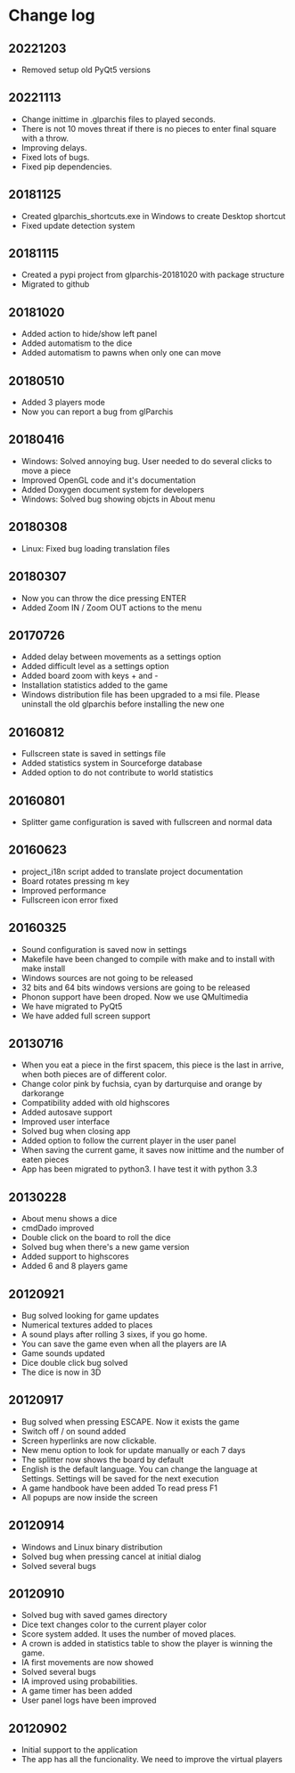 # Change log
## 20221203
  * Removed setup old PyQt5 versions

## 20221113
  * Change inittime in .glparchis files to played seconds.
  * There is not 10 moves threat if there is no pieces to enter final square with a throw.
  * Improving delays.
  * Fixed lots of bugs.
  * Fixed pip dependencies.

## 20181125
  * Created glparchis_shortcuts.exe in Windows to create Desktop shortcut
  * Fixed update detection system

## 20181115
  * Created a pypi project from glparchis-20181020 with package structure
  * Migrated to github

## 20181020
* Added action to hide/show left panel
* Added automatism to the dice
* Added automatism to pawns when only one can move

## 20180510
* Added 3 players mode
* Now you can report a bug from glParchis

## 20180416
* Windows: Solved annoying bug. User needed to do several clicks to move a piece
* Improved OpenGL code and it's documentation
* Added Doxygen document system for developers
* Windows: Solved bug showing objcts in About menu

## 20180308
* Linux: Fixed bug loading translation files

## 20180307
* Now you can throw the dice pressing ENTER
* Added Zoom IN / Zoom OUT actions to the menu

## 20170726
* Added delay between movements as a settings option
* Added difficult level as a settings option
* Added board zoom  with keys + and -
* Installation statistics added to the game
* Windows distribution file has been upgraded to a msi file. Please uninstall the old glparchis before installing the new one

## 20160812
* Fullscreen state is saved in settings file
* Added statistics system in Sourceforge database
* Added option to do not contribute to world statistics

## 20160801
* Splitter game configuration is saved with fullscreen and normal data

## 20160623
* project_i18n script added to translate project documentation
* Board rotates pressing m key
* Improved performance
* Fullscreen icon error fixed

## 20160325
* Sound configuration is saved now in settings
* Makefile have been changed to compile with make and to install with make install
* Windows sources are not going to be released
* 32 bits and 64 bits windows versions are going to be released
* Phonon support have been droped. Now we use QMultimedia
* We have migrated to PyQt5
* We have added full screen support

## 20130716
* When you eat a piece in the first spacem, this piece is the last in arrive, when both pieces are of different color.
* Change color pink by fuchsia, cyan by darturquise and orange by darkorange 
* Compatibility added with old highscores
* Added autosave support
* Improved user interface
* Solved bug when closing app
* Added option to follow the current player in the user panel
* When saving the current game, it saves now inittime and the number of eaten pieces
* App has been migrated to python3. I have test it with python 3.3

## 20130228
* About menu shows a dice
* cmdDado improved
* Double click on the board to roll the dice
* Solved bug when there's a new game version
* Added support to highscores
* Added 6 and 8 players game

## 20120921
* Bug solved looking for game updates
* Numerical textures added to places
* A sound plays after rolling 3 sixes, if you go home.
* You can save the game even when all the players are IA
* Game sounds updated
* Dice double click bug solved
* The dice is now in 3D

## 20120917
* Bug solved when pressing ESCAPE. Now it exists the game
* Switch off / on sound added
* Screen hyperlinks are now clickable.
* New menu option to look for update manually or each 7 days
* The splitter now shows the board by default
* English is the default language. You can change the language at Settings. Settings will be saved for the next execution
* A game handbook have been added To read press F1
* All popups are now inside the screen

## 20120914
* Windows and Linux binary distribution
* Solved bug when pressing cancel at initial dialog
* Solved several bugs

## 20120910
* Solved bug with saved games directory
* Dice text changes color to the current player color
* Score system added. It uses the number of moved places. 
* A crown is added in statistics table to show the player is winning the game.
* IA first movements are now showed
* Solved several bugs
* IA improved using probabilities.
* A game timer has been added
* User panel logs have been improved

## 20120902
* Initial support to the application
* The app has all the funcionality. We need to improve the virtual players
